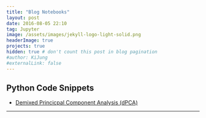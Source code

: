 ```yaml
---
title: "Blog Notebooks"
layout: post
date: 2016-08-05 22:10
tag: Jupyter
image: /assets/images/jekyll-logo-light-solid.png
headerImage: true
projects: true
hidden: true # don't count this post in blog pagination
#author: KiJung
#externalLink: false
---
```


Python Code Snippets
---

- <a href="https://nbviewer.jupyter.org/github/kijungyoon/blog-notebooks/blob/master/demixed_principal_component_analysis.ipynb">Demixed Princicpal Component Analysis (dPCA)</a>

---


